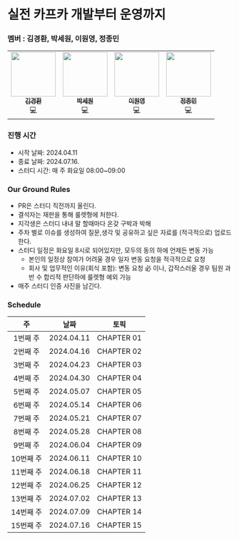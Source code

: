 # 실전 카프카 개발부터 운영까지

### 멤버 : 김경환, 박세원, 이원영, 정종민

<table>
    <td align="center"><a href="https://github.com/kh0712"><img src="https://github.com/kh0712.png" width="100px;" alt=""/><br /><sub><b>김경환</b></sub></a><br />💻</a></td>
    <td align="center"><a href="hhttps://github.com/wonlog-g"><img src="https://github.com/wonlog-g.png" width="100px;" alt=""/><br /><sub><b>박세원</b></sub></a><br />💻</a></td>
    <td align="center"><a href="https://github.com/210-reverof"><img src="https://github.com/210-reverof.png" width="100px;" alt=""/><br /><sub><b>이원영</b></sub></a><br />💻</a></td>
    <td align="center"><a href="https://github.com/alertjjm"><img src="https://github.com/alertjjm.png" width="100px;" alt=""/><br /><sub><b>정종민</b></sub></a><br />💻</a></td>
  </tr>
</table>

### 진행 시간

* 시작 날짜: 2024.04.11
* 종료 날짜: 2024.07.16.
* 스터디 시간: 매 주 화요일 08:00~09:00

### Our Ground Rules

- PR은 스터디 직전까지 올린다.
- 결석자는 재판을 통해 룰렛형에 처한다.
- 지각생은 스터디 내내 말 할때마다 온갖 구박과 박해
- 주차 별로 이슈를 생성하여 질문,생각 및 공유하고 싶은 자료를 (적극적으로) 업로드한다.
- 스터디 일정은 화요일 8시로 되어있지만, 모두의 동의 하에 언제든 변동 가능
  - 본인의 일정상 참여가 어려울 경우 일자 변동 요청을 적극적으로 요청 
  - 회사 및 업무적인 이유(회식 포함): 변동 요청 必 이나, 갑작스러울 경우 팀원 과반 수 합리적 판단하에 룰렛형 예외 가능 
- 매주 스터디 인증 사진을 남긴다.


### Schedule

|   주    |     날짜     |        토픽        
|:------:|:----------:|:----------------:|
| 1번째 주  | 2024.04.11 |    CHAPTER 01    |
| 2번째 주  | 2024.04.16 |    CHAPTER 02    |
| 3번째 주  | 2024.04.23 |    CHAPTER 03    |
| 4번째 주  | 2024.04.30 |    CHAPTER 04    |
| 5번째 주  | 2024.05.07 |    CHAPTER 05    |
| 6번째 주  | 2024.05.14 |    CHAPTER 06    |
| 7번째 주  | 2024.05.21 |    CHAPTER 07    |
| 8번째 주  | 2024.05.28 |    CHAPTER 08    |
| 9번째 주  | 2024.06.04 |    CHAPTER 09    |
| 10번째 주 | 2024.06.11 |    CHAPTER 10    |
| 11번째 주 | 2024.06.18 |    CHAPTER 11    |
| 12번째 주 | 2024.06.25 |    CHAPTER 12    |
| 13번째 주 | 2024.07.02 |    CHAPTER 13    |
| 14번째 주 | 2024.07.09 |    CHAPTER 14    |
| 15번째 주 | 2024.07.16 |    CHAPTER 15    |
